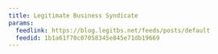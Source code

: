 ```yaml
---
title: Legitimate Business Syndicate
params:
  feedlink: https://blog.legitbs.net/feeds/posts/default
  feedid: 1b1a61f70c07058345e845e71db19669
---
```

